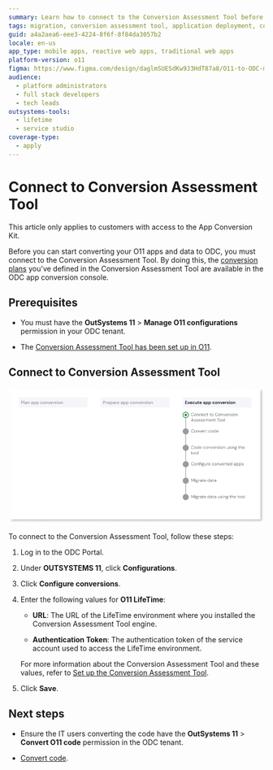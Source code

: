 ```yaml
---
summary: Learn how to connect to the Conversion Assessment Tool before converting your O11 apps and data to ODC
tags: migration, conversion assessment tool, application deployment, configuration, authentication
guid: a4a2aea6-eee3-4224-8f6f-8f84da3057b2
locale: en-us
app_type: mobile apps, reactive web apps, traditional web apps
platform-version: o11
figma: https://www.figma.com/design/daglmSUESdKw9J3HdT87a8/O11-to-ODC-migration?node-id=2114-1320
audience:
  - platform administrators
  - full stack developers
  - tech leads
outsystems-tools:
  - lifetime
  - service studio
coverage-type:
  - apply
---
```


# Connect to Conversion Assessment Tool

<div class="info" markdown="1">

This article only applies to customers with access to the App Conversion Kit.

</div>

Before you can start converting your O11 apps and data to ODC, you must connect to the Conversion Assessment Tool. By doing this, the [conversion plans](../plan/plan-define-migration-plans.md) you've defined in the Conversion Assessment Tool are available in the ODC app conversion console.

## Prerequisites

* You must have the **OutSystems 11** > **Manage O11 configurations** permission in your ODC tenant.

* The [Conversion Assessment Tool has been set up in O11](../setup-assessement-tool.md).

## Connect to Conversion Assessment Tool

![Diagram showing the current connect to conversion assessment tool step in the conversion process](images/execute-connect-to-tool-diag.png "Connect to Conversion Assessment Tool")

To connect to the Conversion Assessment Tool, follow these steps:

1. Log in to the ODC Portal.

1. Under **OUTSYSTEMS 11**, click **Configurations**.

1. Click **Configure conversions**.

1. Enter the following values for **O11 LifeTime**:

    * **URL**: The URL of the LifeTime environment where you installed the Conversion Assessment Tool engine.

    * **Authentication Token**: The authentication token of the service account used to access the LifeTime environment.

    For more information about the Conversion Assessment Tool and these values, refer to [Set up the Conversion Assessment Tool](../setup-assessement-tool.md).

1. Click **Save**.

## Next steps

* Ensure the IT users converting the code have the **OutSystems 11** > **Convert O11 code** permission in the ODC tenant.

* [Convert code](execute-about-migrate-code.md).